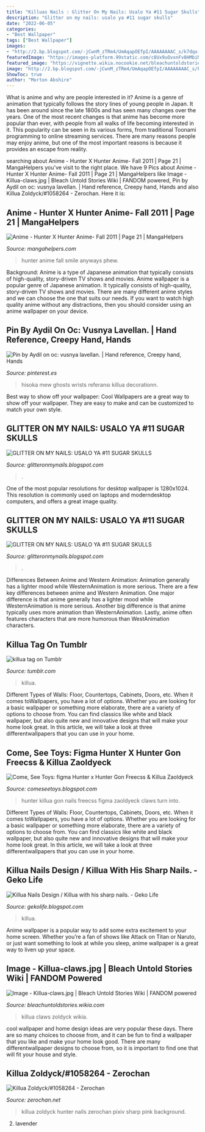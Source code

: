 ```yaml
---
title: "Killuas Nails : Glitter On My Nails: Usalo Ya #11 Sugar Skulls"
description: "Glitter on my nails: usalo ya #11 sugar skulls"
date: "2022-06-05"
categories:
- "Best Wallpaper"
tags: ["Best Wallpaper"]
images:
- "http://2.bp.blogspot.com/-jCwnM_zTRm4/UmAqapOEfpI/AAAAAAAAC_s/k7dqx-Ldro0/s1600/DSCF6075.JPG"
featuredImage: "https://images-platform.99static.com/c8Ux9uOvxnFv8HMbiMIRv87uN7k=/500x500/top/smart/99designs-contests-attachments/15/15528/attachment_15528280"
featured_image: "https://vignette.wikia.nocookie.net/bleachuntoldstories/images/1/1c/Killua-claws.jpg/revision/latest?cb=20130903184444"
image: "http://2.bp.blogspot.com/-jCwnM_zTRm4/UmAqapOEfpI/AAAAAAAAC_s/k7dqx-Ldro0/s640/DSCF6075.JPG"
ShowToc: true
author: "Morton Abshire"
---
```



What is anime and why are people interested in it?
Anime is a genre of animation that typically follows the story lines of young people in Japan. It has been around since the late 1800s and has seen many changes over the years. One of the most recent changes is that anime has become more popular than ever, with people from all walks of life becoming interested in it. This popularity can be seen in its various forms, from traditional Toonami programming to online streaming services. There are many reasons people may enjoy anime, but one of the most important reasons is because it provides an escape from reality.

	

		
searching about Anime - Hunter X Hunter Anime- Fall 2011 | Page 21 | MangaHelpers you've visit to the right place. We have 9 Pics about Anime - Hunter X Hunter Anime- Fall 2011 | Page 21 | MangaHelpers like Image - Killua-claws.jpg | Bleach Untold Stories Wiki | FANDOM powered, Pin by Aydil on oc: vusnya lavellan. | Hand reference, Creepy hand, Hands and also Killua Zoldyck/#1058264 - Zerochan. Here it is:
		
    
## Anime - Hunter X Hunter Anime- Fall 2011 | Page 21 | MangaHelpers

<img loading=lazy src="http://i1197.photobucket.com/albums/aa421/Toto_y_Moi/Hunter x Hunter 11/KilluaHand2.jpg" onerror="this.onerror=null;this.src='https://tse2.mm.bing.net/th?id=OIP.WH90scqgNSL-2B5gMIKe5QHaEK&amp;pid=15.1';" alt="Anime - Hunter X Hunter Anime- Fall 2011 | Page 21 | MangaHelpers">

_Source: mangahelpers.com_

>hunter anime fall smile anyways phew. 

	

Background: Anime is a type of Japanese animation that typically consists of high-quality, story-driven TV shows and movies.
Anime wallpaper is a popular genre of Japanese animation. It typically consists of high-quality, story-driven TV shows and movies. There are many different anime styles and we can choose the one that suits our needs. If you want to watch high quality anime without any distractions, then you should consider using an anime wallpaper on your device.

    
## Pin By Aydil On Oc: Vusnya Lavellan. | Hand Reference, Creepy Hand, Hands

<img loading=lazy src="https://i.pinimg.com/736x/60/41/0b/60410b90cfd45ee214284dffdc853d6f.jpg" onerror="this.onerror=null;this.src='https://tse4.mm.bing.net/th?id=OIP.1qoS5qLafNYNfjZ-iOjfjgHaMG&amp;pid=15.1';" alt="Pin by Aydil on oc: vusnya lavellan. | Hand reference, Creepy hand, Hands">

_Source: pinterest.es_

>hisoka mew ghosts wrists referansı killua decorationn. 

	

Best way to show off your wallpaper:
Cool Wallpapers are a great way to show off your wallpaper. They are easy to make and can be customized to match your own style.

    
## GLITTER ON MY NAILS: USALO YA #11 SUGAR SKULLS

<img loading=lazy src="http://2.bp.blogspot.com/-jCwnM_zTRm4/UmAqapOEfpI/AAAAAAAAC_s/k7dqx-Ldro0/s1600/DSCF6075.JPG" onerror="this.onerror=null;this.src='https://tse4.mm.bing.net/th?id=OIP.1vkKmJnvYjvFMk5RLqwZdAHaFj&amp;pid=15.1';" alt="GLITTER ON MY NAILS: USALO YA #11 SUGAR SKULLS">

_Source: glitteronmynails.blogspot.com_

>. 

	

One of the most popular resolutions for desktop wallpaper is 1280x1024. This resolution is commonly used on laptops and moderndesktop computers, and offers a great image quality.

    
## GLITTER ON MY NAILS: USALO YA #11 SUGAR SKULLS

<img loading=lazy src="http://2.bp.blogspot.com/-jCwnM_zTRm4/UmAqapOEfpI/AAAAAAAAC_s/k7dqx-Ldro0/s640/DSCF6075.JPG" onerror="this.onerror=null;this.src='https://tse4.mm.bing.net/th?id=OIP.sOcP7SNUklOC6MSu64ZCRgHaFj&amp;pid=15.1';" alt="GLITTER ON MY NAILS: USALO YA #11 SUGAR SKULLS">

_Source: glitteronmynails.blogspot.com_

>. 

	

Differences Between Anime and Western Animation: Animation generally has a lighter mood while WesternAnimation is more serious.
There are a few key differences between anime and Western Animation. One major difference is that anime generally has a lighter mood while WesternAnimation is more serious. Another big difference is that anime typically uses more animation than WesternAnimation. Lastly, anime often features characters that are more humorous than WestAnimation characters.

    
## Killua Tag On Tumblr

<img loading=lazy src="https://66.media.tumblr.com/fa405e2c58284d2fec6ca65e65df72c8/4525cede65a08dd8-2e/s640x960/24c220532f44e02968cdec0ee8451fa018a3d6d4.jpg" onerror="this.onerror=null;this.src='https://tse3.mm.bing.net/th?id=OIP.zfc1EVsShEYVrEBU-JbSkgHaNK&amp;pid=15.1';" alt="killua tag on Tumblr">

_Source: tumblr.com_

>killua. 

	

Different Types of Walls: Floor, Countertops, Cabinets, Doors, etc.
When it comes toWallpapers, you have a lot of options. Whether you are looking for a basic wallpaper or something more elaborate, there are a variety of options to choose from. You can find classics like white and black wallpaper, but also quite new and innovative designs that will make your home look great. In this article, we will take a look at three differentwallpapers that you can use in your home.

    
## Come, See Toys: Figma Hunter X Hunter Gon Freecss &amp; Killua Zaoldyeck

<img loading=lazy src="https://4.bp.blogspot.com/-nuBhfklbSOg/VGdse8efUwI/AAAAAAAAU8M/B9iDM_IKV2Q/s1600/figmahxh-20.jpg" onerror="this.onerror=null;this.src='https://tse4.mm.bing.net/th?id=OIP.Ok8FWNaN0KsBBzrupCZONQHaLH&amp;pid=15.1';" alt="Come, See Toys: figma Hunter x Hunter Gon Freecss &amp; Killua Zaoldyeck">

_Source: comeseetoys.blogspot.com_

>hunter killua gon nails freecss figma zaoldyeck claws turn into. 

	

Different Types of Walls: Floor, Countertops, Cabinets, Doors, etc.
When it comes toWallpapers, you have a lot of options. Whether you are looking for a basic wallpaper or something more elaborate, there are a variety of options to choose from. You can find classics like white and black wallpaper, but also quite new and innovative designs that will make your home look great. In this article, we will take a look at three differentwallpapers that you can use in your home.

    
## Killua Nails Design / Killua With His Sharp Nails. - Geko Life

<img loading=lazy src="https://images-platform.99static.com/c8Ux9uOvxnFv8HMbiMIRv87uN7k=/500x500/top/smart/99designs-contests-attachments/15/15528/attachment_15528280" onerror="this.onerror=null;this.src='https://tse1.mm.bing.net/th?id=OIP.wVYSjduUmknNQ8p_ps-c1gHaHa&amp;pid=15.1';" alt="Killua Nails Design / Killua with his sharp nails. - Geko Life">

_Source: gekolife.blogspot.com_

>killua. 

	

Anime wallpaper is a popular way to add some extra excitement to your home screen. Whether you’re a fan of shows like Attack on Titan or Naruto, or just want something to look at while you sleep, anime wallpaper is a great way to liven up your space.

    
## Image - Killua-claws.jpg | Bleach Untold Stories Wiki | FANDOM Powered

<img loading=lazy src="https://vignette.wikia.nocookie.net/bleachuntoldstories/images/1/1c/Killua-claws.jpg/revision/latest?cb=20130903184444" onerror="this.onerror=null;this.src='https://tse4.mm.bing.net/th?id=OIP.N6_BpkgmJfUCbp_gYXt8oAHaEL&amp;pid=15.1';" alt="Image - Killua-claws.jpg | Bleach Untold Stories Wiki | FANDOM powered">

_Source: bleachuntoldstories.wikia.com_

>killua claws zoldyck wikia. 

	

cool wallpaper and home design ideas are very popular these days. There are so many choices to choose from, and it can be fun to find a wallpaper that you like and make your home look good. There are many differentwallpaper designs to choose from, so it is important to find one that will fit your house and style.

    
## Killua Zoldyck/#1058264 - Zerochan

<img loading=lazy src="http://static.zerochan.net/Killua.Zoldyck.full.1058264.jpg" onerror="this.onerror=null;this.src='https://tse4.mm.bing.net/th?id=OIP.GGsme8D45Y54d8dUtQDdkwHaHa&amp;pid=15.1';" alt="Killua Zoldyck/#1058264 - Zerochan">

_Source: zerochan.net_

>killua zoldyck hunter nails zerochan pixiv sharp pink background. 

	

2. lavender 

